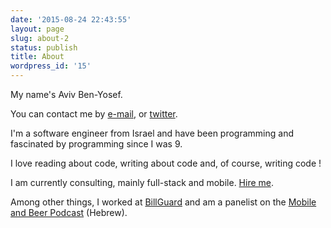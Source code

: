 ```yaml
---
date: '2015-08-24 22:43:55'
layout: page
slug: about-2
status: publish
title: About
wordpress_id: '15'
---
```


My name's Aviv Ben-Yosef.

You can contact me by [e-mail](mailto:aviv.by+blog@gmail.com), or [twitter](http://www.twitter.com/avivby).

I'm a software engineer from Israel and have been programming and fascinated by programming since I was 9.

I love reading about code, writing about code and, of course, writing code !

I am currently consulting, mainly full-stack and mobile. [Hire me](mailto:aviv.by+blog@gmail.com?subject=Hiring%20You).

Among other things, I worked at [BillGuard](http://www.billguard.com) and am a panelist on the [Mobile and Beer Podcast](http://www.mobileandbeer.com) (Hebrew).
